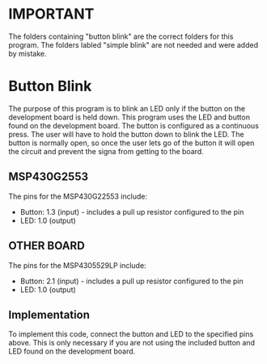 # IMPORTANT
The folders containing "button blink" are the correct folders for this program. The folders labled "simple blink" are not needed and were added by mistake.

# Button Blink
The purpose of this program is to blink an LED only if the button on the development board is held down. This program uses the LED and button found on the development board. The button is configured as a continuous press. The user will have to hold the button down to blink the LED. The button is normally open, so once the user lets go of the button it will open the circuit and prevent the signa from getting to the board. 

## MSP430G2553
The pins for the MSP430G22553 include:
* Button: 1.3 (input) - includes a pull up resistor configured to the pin
* LED: 1.0 (output)

## OTHER BOARD
The pins for the MSP4305529LP include:
* Button: 2.1 (input) - includes a pull up resistor configured to the pin
* LED: 1.0 (output)

## Implementation
To implement this code, connect the button and LED to the specified pins above. This is only necessary if you are not using the included button and LED found on the development board. 
